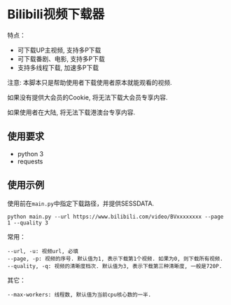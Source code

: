 # Bilibili视频下载器

特点：

- 可下载UP主视频, 支持多P下载
- 可下载番剧、电影, 支持多P下载
- 支持多线程下载, 加速多P下载

注意: 本脚本只是帮助使用者下载使用者原本就能观看的视频. 

如果没有提供大会员的Cookie, 将无法下载大会员专享内容.

如果使用者在大陆, 将无法下载港澳台专享内容.

## 使用要求

- python 3
- requests

## 使用示例
使用前在```main.py```中指定下载路径，并提供SESSDATA.

```
python main.py --url https://www.bilibili.com/video/BVxxxxxxxx --page 1 --quality 3
```
常用：
```
--url, -u: 视频url, 必填
--page, -p: 视频的序号. 默认值为1, 表示下载第1个视频. 如果为0, 则下载所有视频.
--quality, -q: 视频的清晰度档次. 默认值为3, 表示下载第三种清晰度, 一般是720P.
```

其它：
```
--max-workers: 线程数, 默认值为当前cpu核心数的一半.
```

